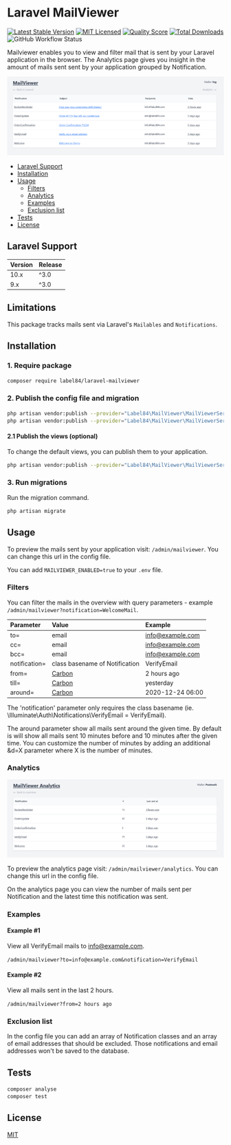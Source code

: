 # Laravel MailViewer

[![Latest Stable Version](https://poser.pugx.org/label84/laravel-mailviewer/v/stable?style=flat-square)](https://packagist.org/packages/label84/laravel-mailviewer)
[![MIT Licensed](https://img.shields.io/badge/license-MIT-brightgreen.svg?style=flat-square)](LICENSE)
[![Quality Score](https://img.shields.io/scrutinizer/g/label84/laravel-mailviewer.svg?style=flat-square)](https://scrutinizer-ci.com/g/label84/laravel-mailviewer)
[![Total Downloads](https://img.shields.io/packagist/dt/label84/laravel-mailviewer.svg?style=flat-square)](https://packagist.org/packages/label84/laravel-mailviewer)
![GitHub Workflow Status](https://img.shields.io/github/actions/workflow/status/label84/laravel-mailviewer/run-tests.yml?branch=master&style=flat-square)

Mailviewer enables you to view and filter mail that is sent by your Laravel application in the browser. The Analytics page gives you insight in the amount of mails sent sent by your application grouped by Notification.

![MailViewer screenshot](./docs/screenshot-default.png?raw=true "MailViewer Screenshot")

- [Laravel Support](#laravel-support)
- [Installation](#installation)
- [Usage](#usage)
  - [Filters](#filters)
  - [Analytics](#analytics)
  - [Examples](#examples)
  - [Exclusion list](#exclusion-list)
- [Tests](#tests)
- [License](#license)

## Laravel Support

| Version | Release |
|---------|---------|
| 10.x    | ^3.0    |
| 9.x     | ^3.0    |

## Limitations

This package tracks mails sent via Laravel's `Mailables` and `Notifications`.

## Installation

### 1. Require package

```sh
composer require label84/laravel-mailviewer
```

### 2. Publish the config file and migration

```sh
php artisan vendor:publish --provider="Label84\MailViewer\MailViewerServiceProvider" --tag="config"
php artisan vendor:publish --provider="Label84\MailViewer\MailViewerServiceProvider" --tag="migrations"
```

#### 2.1 Publish the views (optional)

To change the default views, you can publish them to your application.

```sh
php artisan vendor:publish --provider="Label84\MailViewer\MailViewerServiceProvider" --tag="views"
```

### 3. Run migrations

Run the migration command.

```sh
php artisan migrate
```

## Usage

To preview the mails sent by your application visit: `/admin/mailviewer`. You can change this url in the config file.

You can add `MAILVIEWER_ENABLED=true` to your `.env` file.

### Filters

You can filter the mails in the overview with query parameters - example `/admin/mailviewer?notification=WelcomeMail`.

| Parameter     | Value                                    | Example           |
|:--------------|:-----------------------------------------|:------------------|
| to=           | email                                    | [info@example.com](info@example.com)  |
| cc=           | email                                    | [info@example.com](info@example.com)  |
| bcc=          | email                                    | [info@example.com](info@example.com)  |
| notification= | class basename of Notification           | VerifyEmail       |
| from=         | [Carbon](https://carbon.nesbot.com/docs) | 2 hours ago       |
| till=         | [Carbon](https://carbon.nesbot.com/docs) | yesterday         |
| around=       | [Carbon](https://carbon.nesbot.com/docs) | 2020-12-24 06:00  |

The 'notification' parameter only requires the class basename (ie. \Illuminate\Auth\Notifications\VerifyEmail = VerifyEmail).

The around parameter show all mails sent around the given time. By default is will show all mails sent 10 minutes before and 10 minutes after the given time. You can customize the number of minutes by adding an additional &d=X parameter where X is the number of minutes.

### Analytics

![MailViewer Analytics screenshot](./docs/screenshot-analytics.png?raw=true "MailViewer Analytics Screenshot")

To preview the analytics page visit: `/admin/mailviewer/analytics`. You can change this url in the config file.

On the analytics page you can view the number of mails sent per Notification and the latest time this notification was sent.

### Examples

#### Example #1

View all VerifyEmail mails to [info@example.com](info@example.com).

`/admin/mailviewer?to=info@example.com&notification=VerifyEmail`

#### Example #2

View all mails sent in the last 2 hours.

`/admin/mailviewer?from=2 hours ago`

### Exclusion list

In the config file you can add an array of Notification classes and an array of email addresses that should be excluded. Those notifications and email addresses won't be saved to the database.

## Tests

```sh
composer analyse
composer test
```

## License

[MIT](https://opensource.org/licenses/MIT)
